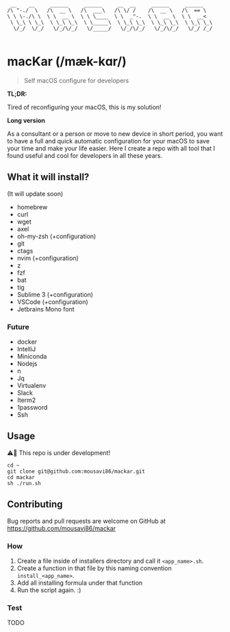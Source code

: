 ```
 __    __     ______     ______     __  __     ______     ______    
/\ "-./  \   /\  __ \   /\  ___\   /\ \/ /    /\  __ \   /\  == \   
\ \ \-./\ \  \ \  __ \  \ \ \____  \ \  _"-.  \ \  __ \  \ \  __<   
 \ \_\ \ \_\  \ \_\ \_\  \ \_____\  \ \_\ \_\  \ \_\ \_\  \ \_\ \_\ 
  \/_/  \/_/   \/_/\/_/   \/_____/   \/_/\/_/   \/_/\/_/   \/_/ /_/ 
                                                                    
```
# macKar (/mæk-kɑr/)

> Self macOS configure for developers

**TL;DR:**

Tired of reconfiguring your macOS, this is my solution!

**Long version**

As a consultant or a person or move to new device in short period, you want to have a full and quick automatic configuration for your macOS to save your time and make your life easier. Here I create a repo with all tool that I found useful and cool for developers in all these years.

## What it will install?

(It will update soon)

- homebrew
- curl
- wget
- axel
- oh-my-zsh (+configuration)
- git
- ctags
- nvim (+configuration)
- z
- fzf
- bat
- tig
- Sublime 3 (+configuration)
- VSCode (+configuration)
- Jetbrains Mono font

### Future

- docker
- IntelliJ
- Miniconda
- Nodejs
- n
- Jq
- Virtualenv
- Slack
- Iterm2
- 1password
- Ssh

## Usage

⚠️🚨 This repo is under development!

```
cd ~
git clone git@github.com:mousavi86/mackar.git
cd mackar
sh ./run.sh
```

## Contributing

Bug reports and pull requests are welcome on GitHub at https://github.com/mousavi86/mackar

### How

1. Create a file inside of installers directory and call it `<app_name>.sh`.
2. Create a function in that file by this naming convention `install_<app_name>`.
3. Add all installing formula under that function
4. Run the script again. :)

### Test

TODO
